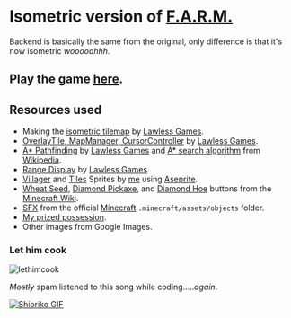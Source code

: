 # Isometric version of [F.A.R.M.](https://github.com/naixsu/CMSC170)

Backend is basically the same from the original, only difference is that it's now isometric *wooooahhh*.

## Play the game [here](https://naixsu.itch.io/farm-v2?secret=PsuNLwegE5psZ7PzkxgX45KOM).

## Resources used
- Making the [isometric tilemap](https://www.youtube.com/watch?v=ci1ba7jVLFw&t=295s) by [Lawless Games](https://www.youtube.com/@lawlessgames3844).
- [OverlayTile, MapManager, CursorController](https://www.youtube.com/watch?v=riLtglHwoYw) by [Lawless Games](https://www.youtube.com/@lawlessgames3844).
- [A* Pathfinding](https://www.youtube.com/@lawlessgames3844) by [Lawless Games](https://www.youtube.com/@lawlessgames3844) and [A* search algorithm](https://en.wikipedia.org/wiki/A*_search_algorithm) from [Wikipedia](https://en.wikipedia.org/wiki/Main_Page).
- [Range Display](https://www.youtube.com/watch?v=3cZ0tBuzlZs) by [Lawless Games](https://www.youtube.com/@lawlessgames3844).
- [Villager](https://github.com/naixsu/FARM/blob/main/Assets/Sprites/Villager_2.png) and [Tiles](https://github.com/naixsu/FARM/tree/main/Assets/Sprites/Tiles) Sprites by [me](https://github.com/naixsu) using [Aseprite](https://www.aseprite.org/).
- [Wheat Seed](https://github.com/naixsu/FARM/blob/main/Assets/Sprites/Buttons/WheatSeeds.png), [Diamond Pickaxe](https://github.com/naixsu/FARM/blob/main/Assets/Sprites/Buttons/DPickMC.png), and [Diamond Hoe](https://github.com/naixsu/FARM/blob/main/Assets/Sprites/Buttons/DHoeMC.png) buttons from the [Minecraft Wiki](https://minecraft.fandom.com/wiki/Minecraft_Wiki).
- [SFX](https://github.com/naixsu/FARM/tree/main/Assets/Audio) from the official [Minecraft](https://www.minecraft.net/en-us) `.minecraft/assets/objects` folder.
- [My prized possession](https://raw.githubusercontent.com/naixsu/FARM/main/Assets/Sprites/credits.png).
- Other images from Google Images.

### Let him cook


![lethimcook](https://user-images.githubusercontent.com/95230510/233659723-8c279b95-d463-4891-9699-2858d8925938.jpg)

~~*Mostly*~~ spam listened to this song while coding.....*again*.

<a href="https://www.youtube.com/watch?v=BctS652B2-g" target="_blank">
  <img src="https://user-images.githubusercontent.com/95230510/232323536-810c0753-f2fb-4dbf-8b19-ab5385d72af5.gif" alt="Shioriko GIF">
</a>
